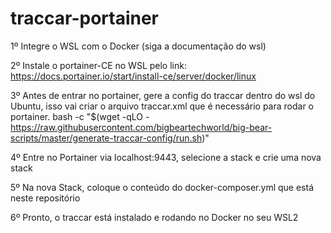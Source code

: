 # traccar-portainer

1º Integre o WSL com o Docker (siga a documentação do wsl)

2º Instale o portainer-CE no WSL pelo link:
https://docs.portainer.io/start/install-ce/server/docker/linux

3º Antes de entrar no portainer, gere a config do traccar dentro do wsl do Ubuntu, isso vai criar o arquivo traccar.xml que é necessário para rodar o portainer.
bash -c "$(wget -qLO - https://raw.githubusercontent.com/bigbeartechworld/big-bear-scripts/master/generate-traccar-config/run.sh)"

4º Entre no Portainer via localhost:9443, selecione a stack e crie uma nova stack

5º Na nova Stack, coloque o conteúdo do docker-composer.yml que está neste repositório

6º Pronto, o traccar está instalado e rodando no Docker no seu WSL2
